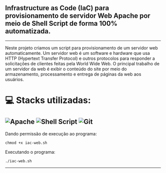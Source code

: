## Infrastructure as Code (IaC) para provisionamento de servidor Web Apache por meio de Shell Script de forma 100% automatizada.
---
Neste projeto criamos um script para provisionamento de um servidor web automaticamente. Um servidor web é um software e hardware que usa HTTP (Hypertext Transfer Protocol) e outros protocolos para responder a solicitações de clientes feitas pela World Wide Web. O principal trabalho de um servidor da web é exibir o conteúdo do site por meio do armazenamento, processamento e entrega de páginas da web aos usuários.

# 💻 Stacks utilizadas:
 ![Apache](https://img.shields.io/badge/apache-%23D42029.svg?style=for-the-badge&logo=apache&logoColor=white) ![Shell Script](https://img.shields.io/badge/shell_script-black.svg?style=for-the-badge&logo=gnu-bash&logoColor=white) ![Git](https://img.shields.io/badge/git-%23F05033.svg?style=for-the-badge&logo=git&logoColor=white)
---

Dando permissão de execução ao programa:

`chmod +x iac-web.sh`

Executando o programa:

`./iac-web.sh`

---
